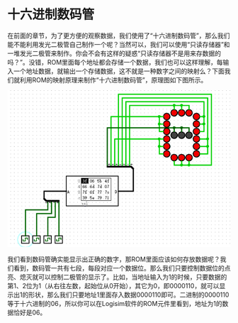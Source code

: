 # 十六进制数码管

在前面的章节，为了更方便的观察数据，我们使用了“十六进制数码管”，那么我们能不能利用发光二极管自己制作一个呢？当然可以，我们可以使用“只读存储器”和一堆发光二极管来制作。你会不会有这样的疑惑“只读存储器不是用来存数据的吗？”。没错，ROM里面每个地址都会存储一个数据，我们也可以这样理解，每输入一个地址数据，就输出一个存储数据，这不就是一种数字之间的映射么？下面我们就利用ROM的映射原理来制作“十六进制数码管”，原理图如下图所示。

![这里写图片描述](pic/4-11.gif)

我们看到数码管确实能显示出正确的数字，那ROM里面应该如何存放数据呢？我们看到，数码管一共有七段，每段对应一个数据位。那么我们只要控制数据位的点亮、熄灭就可以控制二极管的显示了。比如，当地址输入为1的时候，只要数据的第1、2位为1（从右往左数，起始位从0开始），其它为0，即0000110，就可以显示出1的形状，那么我们只要地址1里面存入数据0000110即可。二进制的0000110等于十六进制的06，所以你可以在Logisim软件的ROM元件里看到，地址为1的数据恰好是06。
